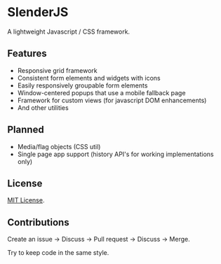 # SlenderJS

A lightweight Javascript / CSS framework.

## Features

* Responsive grid framework
* Consistent form elements and widgets with icons
* Easily responsively groupable form elements
* Window-centered popups that use a mobile fallback page
* Framework for custom views (for javascript DOM enhancements)
* And other utilities

## Planned

* Media/flag objects (CSS util)
* Single page app support (history API's for working implementations only)

## License

[MIT License](http://en.wikipedia.org/wiki/MIT_License).

## Contributions

Create an issue -> Discuss -> Pull request -> Discuss -> Merge.

Try to keep code in the same style.
